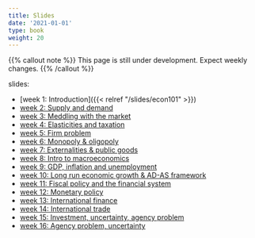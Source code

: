 ```yaml
---
title: Slides
date: '2021-01-01'
type: book
weight: 20
---
```


{{% callout note %}} This page is still under development. Expect weekly changes. {{% /callout %}}

slides:

- [week 1: Introduction]({{< relref "/slides/econ101" >}})
- [week 2: Supply and demand](https://krisna.netlify.app/slides/econ101/week2)
- [week 3: Meddling with the market](https://krisna.netlify.app/slides/econ101/week3)
- [week 4: Elasticities and taxation](https://krisna.netlify.app/slides/econ101/week4)
- [week 5: Firm problem](https://krisna.netlify.app/slides/econ101/week5)
- [week 6: Monopoly & oligopoly](https://krisna.netlify.app/slides/econ101/week6)
- [week 7: Externalities & public goods](https://krisna.netlify.app/slides/econ101/week7)
- [week 8: Intro to macroeconomics](https://krisna.netlify.app/slides/econ101/week8)
- [week 9: GDP, inflation and unemployment](https://krisna.netlify.app/slides/econ101/week9)
- [week 10: Long run economic growth & AD-AS framework](https://krisna.netlify.app/slides/econ101/week10)
- [week 11: Fiscal policy and the financial system](https://krisna.netlify.app/slides/econ101/week11)
- [week 12: Monetary policy](https://krisna.netlify.app/slides/econ101/week12)
- [week 13: International finance](https://krisna.netlify.app/slides/econ101/week13)
- [week 14: International trade](https://krisna.netlify.app/slides/econ101/week14)
- [week 15: Investment, uncertainty, agency problem](https://krisna.netlify.app/slides/econ101/week15)
- [week 16: Agency problem, uncertainty](https://krisna.netlify.app/slides/econ101/week16)
